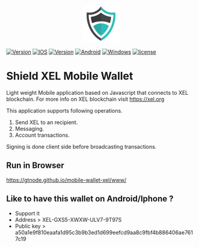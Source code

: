 <p align="center"> 
  <img src="res/android/shield.png" width="100">
</p>


 <a href="https://build.phonegap.com/apps/3402398/badge/1834250366.svg" title=""><img src="https://build.phonegap.com/apps/3402398/badge/1834250366.svg"  alt="Version"></a> <a href="https://build.phonegap.com/apps/3402398/badge/1834250366/ios.svg" title=""><img src="https://build.phonegap.com/apps/3402398/badge/1834250366/ios.svg" alt="IOS"></a> <a href="https://build.phonegap.com/apps/3402398/badge/1834250366/version.svg" title=""><img src="https://build.phonegap.com/apps/3402398/badge/1834250366/version.svg"  alt="Version"></a> <a href="https://build.phonegap.com/apps/3402398/badge/1834250366/android.svg" title=""><img src="https://build.phonegap.com/apps/3402398/badge/1834250366/android.svg" alt="Android"></a> <a href="https://build.phonegap.com/apps/3402398/badge/1834250366/winphone.svg" title=""><img src="https://build.phonegap.com/apps/3402398/badge/1834250366/winphone.svg" alt="Windows"></a>  <a href="https://github.com/GTnode/mobile-wallet-xel/blob/master/LICENSE.txt" title=""><img src="http://img.shields.io/:license-mit-blue.svg" alt="license"></a>
 



# Shield XEL Mobile Wallet
Light weight Mobile application based on Javascript that connects to XEL blockchain. For more info on XEL blockchain visit https://xel.org

This application supports following operations.

1. Send XEL to an recipient.
2. Messaging.
3. Account transactions.

Signing is done client side before broadcasting transactions.


## Run in Browser

https://gtnode.github.io/mobile-wallet-xel/www/


## Like to have this wallet on Android/Iphone ?

* Support it 
* Address    >  XEL-GXS5-XWXW-ULV7-9T97S
* Public key > a50a1e9f810eaafa1d95c3b9b3ed1d699eefcd9aa8c9fbf4b886406ae7617c19


